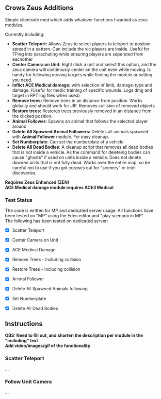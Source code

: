 ## Crows Zeus Additions

Simple clientside mod which adds whatever functions I wanted as zeus modules. 

Currently including:

* **Scatter Teleport:** Allows Zeus to select players to teleport to position spread in a pattern. Can include the vic players are inside. Useful for TPing into parachuting while ensuring players are seperated from eachother 
* **Center Camera on Unit:** Right click a unit and select this option, and the zeus camera will continously center on the unit even while moving. Is handy for following moving targets while finding the module or setting you need.
* **Inflict ACE Medical damage:** with selection of limb, damage-type and damage. (Useful for medic training of specific wounds. Logs dmg and target in RPT log files when used)
* **Remove trees:** Remove trees in an distance from position. Works globally and should work for JIP. Removes collision of removed objects
* **Restore trees:** Restores trees previously removed in an distance from the clicked position.
* **Animal Follower:** Spawns an animal that follows the selected player around
* **Delete All Spawned Animal Followers:** Deletes all animals spawned with **Animal Follower** module. For easy cleanup.
* **Set Numberplate:** Can set the numberplate of a vehicle
* **Delete All Dead Bodies:** A cleanup script that removes all dead bodies that is not inside a vehicle. As the command for deleteing bodies can cause "ghosts" if used on units inside a vehicle. Does not delete downed units that is not fully dead. Works over the entire map, so be careful not to use if you got corpses out for "scenery" or intel discoveries. 

**Requires Zeus Enhanced (ZEN)**  
**ACE Medical damage module requires ACE3 Medical**  

### Test Status
The code is written for MP and dedicated server usage. All functions have been tested on "MP" using the Eden editor and "play scenario in MP".    
The following has been tested on dedicated server:

- [X] Scatter Teleport
- [X] Center Camera on Unit
- [X] ACE Medical Damage
- [X] Remove Trees - Including collision
- [X] Restore Trees - Including collision
- [X] Animal Follower
- [X] Delete All Spawned Animals following 
- [X] Set Numberplate
- [X] Delete All Dead Bodies


## Instructions
**OBS: Need to fill out, and shorten the description per module in the "including" text**  
**Add video/images/gif of the functionality**  

### Scatter Teleport
...  

### Follow Unit Camera
...  